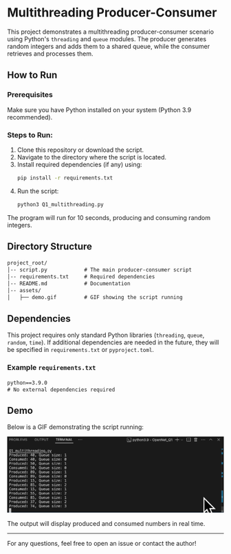 # Multithreading Producer-Consumer

This project demonstrates a multithreading producer-consumer scenario using Python's `threading` and `queue` modules. The producer generates random integers and adds them to a shared queue, while the consumer retrieves and processes them.

## How to Run

### Prerequisites

Make sure you have Python installed on your system (Python 3.9 recommended).

### Steps to Run:

1. Clone this repository or download the script.
2. Navigate to the directory where the script is located.
3. Install required dependencies (if any) using:
   ```sh
   pip install -r requirements.txt
   ```
4. Run the script:
   ```sh
   python3 Q1_multithreading.py 
   ```

The program will run for 10 seconds, producing and consuming random integers.

## Directory Structure

```
project_root/
│-- script.py            # The main producer-consumer script
│-- requirements.txt     # Required dependencies
│-- README.md            # Documentation
│-- assets/
│   ├── demo.gif         # GIF showing the script running
```

## Dependencies

This project requires only standard Python libraries (`threading`, `queue`, `random`, `time`). If additional dependencies are needed in the future, they will be specified in `requirements.txt` or `pyproject.toml`.

### Example `requirements.txt`

```
python==3.9.0
# No external dependencies required
```

## Demo

Below is a GIF demonstrating the script running:

![](https://github.com/SharkBlahaj/OpenNet_Q1/blob/main/assets/OpenNet_Q1.gif)


The output will display produced and consumed numbers in real time.

---

For any questions, feel free to open an issue or contact the author!
